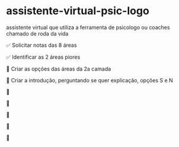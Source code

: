 # assistente-virtual-psic-logo
assistente virtual que utiliza a ferramenta de psicologo ou coaches chamado de roda da vida


✅ Solicitar notas das 8 áreas 

✅ Identificar as 2 áreas piores

🔳 Criar as opções das áreas da 2a camada

🔳 Criar a introdução, perguntando se quer explicação, opções S e N

🔳

🔳

🔳

🔳

🔳
